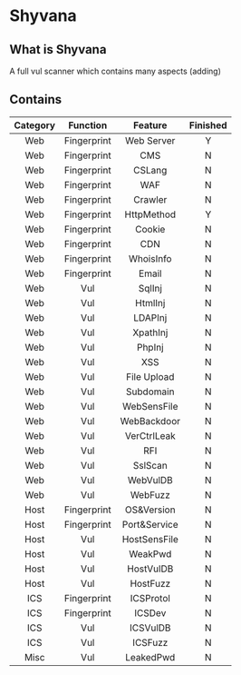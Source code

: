 # Shyvana

## What is Shyvana

A full vul scanner which contains many aspects (adding)

## Contains

| Category | Function | Feature | Finished |
| :------: | :------: | :-----: | :------:|
| Web | Fingerprint | Web Server | Y |
| Web | Fingerprint | CMS | N |
| Web | Fingerprint | CSLang | N |
| Web | Fingerprint | WAF | N |
| Web | Fingerprint | Crawler | N |
| Web | Fingerprint | HttpMethod | Y |
| Web | Fingerprint | Cookie | N |
| Web | Fingerprint | CDN | N |
| Web | Fingerprint| WhoisInfo| N |
| Web | Fingerprint| Email| N |
| Web | Vul| SqlInj | N |
| Web | Vul| HtmlInj | N |
| Web | Vul| LDAPInj | N |
| Web | Vul| XpathInj | N |
| Web | Vul| PhpInj | N |
| Web | Vul| XSS | N |
| Web | Vul| File Upload | N |
| Web | Vul| Subdomain| N |
| Web | Vul| WebSensFile| N |
| Web | Vul| WebBackdoor| N |
| Web | Vul| VerCtrlLeak| N |
| Web | Vul| RFI | N |
| Web | Vul| SslScan| N |
| Web | Vul| WebVulDB| N |
| Web | Vul| WebFuzz| N |
| Host | Fingerprint | OS&Version | N |
| Host | Fingerprint | Port&Service | N |
| Host | Vul | HostSensFile | N |
| Host | Vul | WeakPwd | N |
| Host | Vul | HostVulDB | N |
| Host | Vul | HostFuzz | N |
| ICS | Fingerprint | ICSProtol | N |
| ICS | Fingerprint | ICSDev | N |
| ICS | Vul | ICSVulDB | N |
| ICS | Vul | ICSFuzz | N |
| Misc | Vul | LeakedPwd | N |
